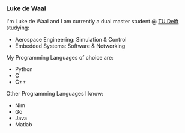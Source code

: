 ### Luke de Waal

I'm Luke de Waal and I am currently a dual master student @ [TU Delft](https://www.tudelft.nl/) studying:
- Aerospace Engineering: Simulation & Control
- Embedded Systems: Software & Networking

My Programming Languages of choice are:
- Python
- C
- C++

Other Programming Languages I know:
- Nim
- Go
- Java
- Matlab

